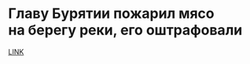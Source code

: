 # Главу Бурятии пожарил мясо на берегу реки, его оштрафовали



[LINK](https://varlamov.ru/4282533.html)